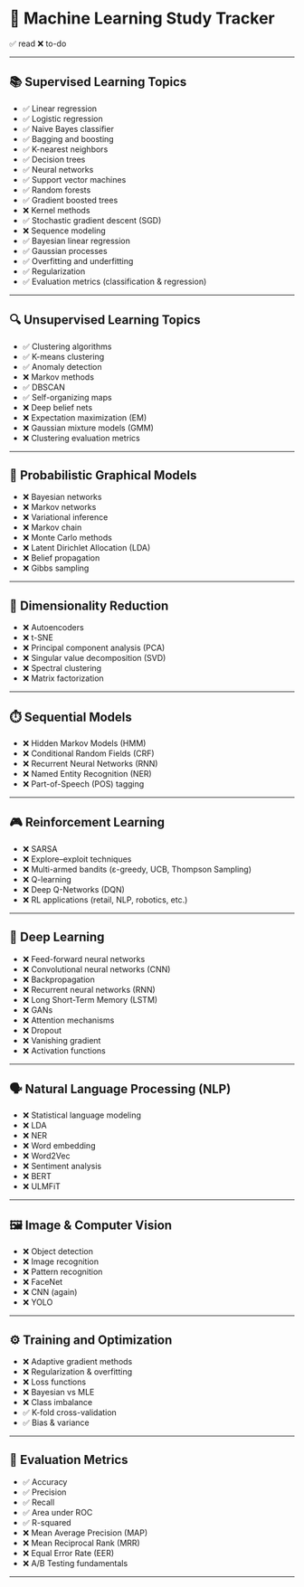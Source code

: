 # 📘 Machine Learning Study Tracker

✅ read 
❌ to-do

---

## 📚 Supervised Learning Topics

- ✅ Linear regression
- ✅ Logistic regression
- ✅ Naive Bayes classifier
- ✅ Bagging and boosting
- ✅ K-nearest neighbors
- ✅ Decision trees
- ✅ Neural networks
- ✅ Support vector machines
- ✅ Random forests
- ✅ Gradient boosted trees
- ❌ Kernel methods
- ✅ Stochastic gradient descent (SGD)
- ❌ Sequence modeling
- ✅ Bayesian linear regression
- ✅ Gaussian processes
- ✅ Overfitting and underfitting
- ✅ Regularization
- ✅ Evaluation metrics (classification & regression)

---

## 🔍 Unsupervised Learning Topics

- ✅ Clustering algorithms
- ✅ K-means clustering
- ✅ Anomaly detection
- ❌ Markov methods
- ✅ DBSCAN
- ✅ Self-organizing maps
- ❌ Deep belief nets
- ❌ Expectation maximization (EM)
- ❌ Gaussian mixture models (GMM)
- ❌ Clustering evaluation metrics

---

## 🔗 Probabilistic Graphical Models

- ❌ Bayesian networks
- ❌ Markov networks
- ❌ Variational inference
- ❌ Markov chain
- ❌ Monte Carlo methods
- ❌ Latent Dirichlet Allocation (LDA)
- ❌ Belief propagation
- ❌ Gibbs sampling

---

## 🔽 Dimensionality Reduction

- ❌ Autoencoders
- ❌ t-SNE
- ❌ Principal component analysis (PCA)
- ❌ Singular value decomposition (SVD)
- ❌ Spectral clustering
- ❌ Matrix factorization

---

## ⏱️ Sequential Models

- ❌ Hidden Markov Models (HMM)
- ❌ Conditional Random Fields (CRF)
- ❌ Recurrent Neural Networks (RNN)
- ❌ Named Entity Recognition (NER)
- ❌ Part-of-Speech (POS) tagging

---

## 🎮 Reinforcement Learning

- ❌ SARSA
- ❌ Explore–exploit techniques
- ❌ Multi-armed bandits (ε-greedy, UCB, Thompson Sampling)
- ❌ Q-learning
- ❌ Deep Q-Networks (DQN)
- ❌ RL applications (retail, NLP, robotics, etc.)

---

## 🧠 Deep Learning

- ❌ Feed-forward neural networks
- ❌ Convolutional neural networks (CNN)
- ❌ Backpropagation
- ❌ Recurrent neural networks (RNN)
- ❌ Long Short-Term Memory (LSTM)
- ❌ GANs
- ❌ Attention mechanisms
- ❌ Dropout
- ❌ Vanishing gradient
- ❌ Activation functions

---

## 🗣️ Natural Language Processing (NLP)

- ❌ Statistical language modeling
- ❌ LDA
- ❌ NER
- ❌ Word embedding
- ❌ Word2Vec
- ❌ Sentiment analysis
- ❌ BERT
- ❌ ULMFiT

---

## 🖼️ Image & Computer Vision

- ❌ Object detection
- ❌ Image recognition
- ❌ Pattern recognition
- ❌ FaceNet
- ❌ CNN (again)
- ❌ YOLO

---

## ⚙️ Training and Optimization

- ❌ Adaptive gradient methods
- ❌ Regularization & overfitting
- ❌ Loss functions
- ❌ Bayesian vs MLE
- ❌ Class imbalance
- ✅ K-fold cross-validation
- ✅ Bias & variance

---

## 📏 Evaluation Metrics

- ✅ Accuracy
- ✅ Precision
- ✅ Recall
- ✅ Area under ROC
- ✅ R-squared
- ❌ Mean Average Precision (MAP)
- ❌ Mean Reciprocal Rank (MRR)
- ❌ Equal Error Rate (EER)
- ❌ A/B Testing fundamentals

---
